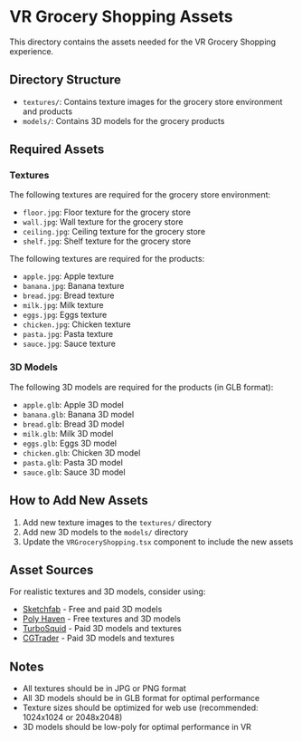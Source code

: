 # VR Grocery Shopping Assets

This directory contains the assets needed for the VR Grocery Shopping experience.

## Directory Structure

- `textures/`: Contains texture images for the grocery store environment and products
- `models/`: Contains 3D models for the grocery products

## Required Assets

### Textures

The following textures are required for the grocery store environment:

- `floor.jpg`: Floor texture for the grocery store
- `wall.jpg`: Wall texture for the grocery store
- `ceiling.jpg`: Ceiling texture for the grocery store
- `shelf.jpg`: Shelf texture for the grocery store

The following textures are required for the products:

- `apple.jpg`: Apple texture
- `banana.jpg`: Banana texture
- `bread.jpg`: Bread texture
- `milk.jpg`: Milk texture
- `eggs.jpg`: Eggs texture
- `chicken.jpg`: Chicken texture
- `pasta.jpg`: Pasta texture
- `sauce.jpg`: Sauce texture

### 3D Models

The following 3D models are required for the products (in GLB format):

- `apple.glb`: Apple 3D model
- `banana.glb`: Banana 3D model
- `bread.glb`: Bread 3D model
- `milk.glb`: Milk 3D model
- `eggs.glb`: Eggs 3D model
- `chicken.glb`: Chicken 3D model
- `pasta.glb`: Pasta 3D model
- `sauce.glb`: Sauce 3D model

## How to Add New Assets

1. Add new texture images to the `textures/` directory
2. Add new 3D models to the `models/` directory
3. Update the `VRGroceryShopping.tsx` component to include the new assets

## Asset Sources

For realistic textures and 3D models, consider using:

- [Sketchfab](https://sketchfab.com/) - Free and paid 3D models
- [Poly Haven](https://polyhaven.com/) - Free textures and 3D models
- [TurboSquid](https://www.turbosquid.com/) - Paid 3D models and textures
- [CGTrader](https://www.cgtrader.com/) - Paid 3D models and textures

## Notes

- All textures should be in JPG or PNG format
- All 3D models should be in GLB format for optimal performance
- Texture sizes should be optimized for web use (recommended: 1024x1024 or 2048x2048)
- 3D models should be low-poly for optimal performance in VR 